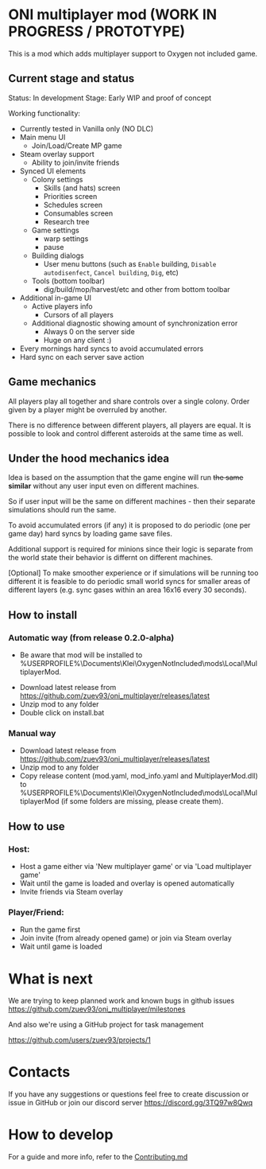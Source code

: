 # ONI multiplayer mod (WORK IN PROGRESS / PROTOTYPE)

This is a mod which adds multiplayer support to Oxygen not included game.

## Current stage and status

Status: In development
Stage: Early WIP and proof of concept

Working functionality:

- Currently tested in Vanilla only (NO DLC)
- Main menu UI
  - Join/Load/Create MP game
- Steam overlay support
  - Ability to join/invite friends
- Synced UI elements
    - Colony settings
      - Skills (and hats) screen 
      - Priorities screen
      - Schedules screen   
      - Consumables screen
      - Research tree
    - Game settings
        - warp settings
        - pause
    - Building dialogs
        - User menu buttons (such as `Enable` building, `Disable autodisenfect`, `Cancel building`, `Dig`, etc)
    - Tools (bottom toolbar)
        - dig/build/mop/harvest/etc and other from bottom toolbar
- Additional in-game UI
  - Active players info
      - Cursors of all players
  - Additional diagnostic showing amount of synchronization error
    - Always 0 on the server side
    - Huge on any client :)
- Every mornings hard syncs to avoid accumulated errors
- Hard sync on each server save action

## Game mechanics

All players play all together and share controls over a single colony. Order given by a player might be overruled by
another.
<p>There is no difference between different players, all players are equal.
It is possible to look and control different asteroids at the same time as well.

## Under the hood mechanics idea

Idea is based on the assumption that the game engine will run ~~the same~~ **similar** without any user input even on
different
machines.
<p>So if user input will be the same on different machines - then their separate simulations should run the same.
<p>To avoid accumulated errors (if any) it is proposed to do periodic (one per game day) hard syncs by loading game save
files.
<p>Additional support is required for minions since their logic is separate from the world state their behavior is differnt on different machines.

<p>[Optional] To make smoother experience or if simulations will be running too different it is feasible to do periodic
small world syncs for smaller areas of different layers (e.g. sync gases within an area 16x16 every 30 seconds).

## How to install

### Automatic way (from release 0.2.0-alpha)
* Be aware that mod will be installed to %USERPROFILE%\Documents\Klei\OxygenNotIncluded\mods\Local\MultiplayerMod.
- Download latest release from https://github.com/zuev93/oni_multiplayer/releases/latest
- Unzip mod to any folder
- Double click on install.bat
    
### Manual way
- Download latest release from https://github.com/zuev93/oni_multiplayer/releases/latest
- Unzip mod to any folder
- Copy release content (mod.yaml, mod_info.yaml and MultiplayerMod.dll) to %USERPROFILE%\Documents\Klei\OxygenNotIncluded\mods\Local\MultiplayerMod (if
some folders are missing, please create them).

## How to use

### Host:

- Host a game either via 'New multiplayer game' or via 'Load multiplayer game'
- Wait until the game is loaded and overlay is opened automatically
- Invite friends via Steam overlay

### Player/Friend:

- Run the game first
- Join invite (from already opened game) or join via Steam overlay
- Wait until game is loaded

# What is next
We are trying to keep planned work and known bugs in github issues
https://github.com/zuev93/oni_multiplayer/milestones
<p>
And also we're using a GitHub project for task management

https://github.com/users/zuev93/projects/1

# Contacts
If you have any suggestions or questions feel free to create discussion or issue in GitHub or join our discord server https://discord.gg/3TQ97w8Qwq

# How to develop

For a guide and more info, refer to the [Contributing.md](docs/CONTRIBUTING.md)
